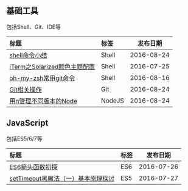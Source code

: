 
## 基础工具

包括Shell、Git、IDE等

| 标题                                       | 标签     | 发布日期       |
| :--------------------------------------- | :----- | ---------- |
| [shell命令小结](https://github.com/muwenzi/Blog/issues/7) | Shell  | 2016-08-24 |
| [iTerm之Solarized颜色主题配置](https://github.com/muwenzi/Blog/issues/1) | Shell  | 2016-07-25 |
| [oh-my-zsh常用git命令](https://github.com/muwenzi/Blog/issues/4) | Shell  | 2016-08-16 |
| [Git相关操作](https://github.com/muwenzi/Blog/issues/5) | Git    | 2016-08-24 |
| [用n管理不同版本的Node](https://github.com/muwenzi/Blog/issues/6) | NodeJS | 2016-08-24 |

## JavaScript

包括ES5/6/7等

| 标题                                       | 标签   | 发布日期       |
| :--------------------------------------- | :--- | ---------- |
| [ES6箭头函数初探](https://github.com/muwenzi/Blog/issues/2) | ES6  | 2016-07-26 |
| [setTimeout黑魔法（一）基本原理探讨](https://github.com/muwenzi/Blog/issues/3) | ES5  | 2016-07-27 |
